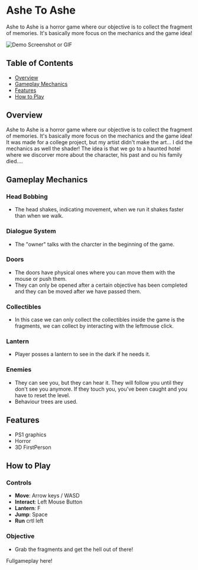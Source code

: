 # Ashe To Ashe

Ashe to Ashe is a horror game where our objective is to collect the fragment of memories. It's basically more focus on the mechanics and the game idea!

![Demo Screenshot or GIF](path-to-image.gif)


## Table of Contents
- [Overview](#overview)
- [Gameplay Mechanics](#gameplay-mechanics)
- [Features](#features)
- [How to Play](#how-to-play)




## Overview

Ashe to Ashe is a horror game where our objective is to collect the fragment of memories. It's basically more focus on the mechanics and the game idea! 
It was made for a college project, but my artist didn't make the art... I did the mechanics as well the shader! The idea is that we go to a haunted hotel where we discorver more about the character, his past and ou his family died....



## Gameplay Mechanics

### Head Bobbing
- The head shakes, indicating movement, when we run it shakes faster than when we walk.

### Dialogue System
- The "owner" talks with the charcter in the beginning of the game.

### Doors
- The doors have physical ones where you can move them with the mouse or push them.
- They can only be opened after a certain objective has been completed and they can be moved after we have passed them.

### Collectibles 
- In this case we can only collect the collectibles inside the game is the fragments, we can collect by interacting with the leftmouse click.

### Lantern 
- Player posses a lantern to see in the dark if he needs it.

### Enemies
- They can see you, but they can hear it. They will follow you until they don't see you anymore. If they touch you, you've been caught and you have to reset the level.
- Behaviour trees are used.



## Features

- PS1 graphics
- Horror
- 3D FirstPerson



## How to Play

### Controls
- **Move**: Arrow keys / WASD
- **Interact**: Left Mouse Button
- **Lantern**: F
- **Jump**: Space
- **Run** crtl left



### Objective
- Grab the fragments and get the hell out of there! 

Fullgameplay here! 

